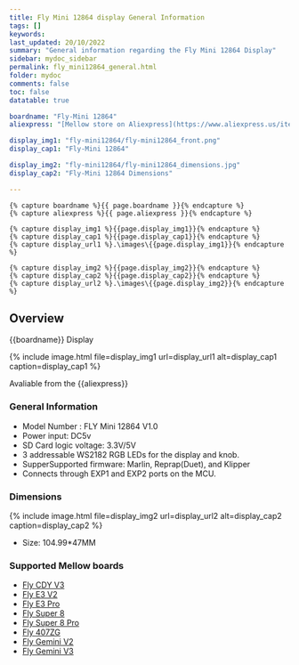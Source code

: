 ```yaml
---
title: Fly Mini 12864 display General Information
tags: []
keywords: 
last_updated: 20/10/2022
summary: "General information regarding the Fly Mini 12864 Display"
sidebar: mydoc_sidebar
permalink: fly_mini12864_general.html
folder: mydoc
comments: false
toc: false
datatable: true

boardname: "Fly-Mini 12864"
aliexpress: "[Mellow store on Aliexpress](https://www.aliexpress.us/item/3256803392961881.html)"

display_img1: "fly-mini12864/fly-mini12864_front.png"
display_cap1: "Fly-Mini 12864"

display_img2: "fly-mini12864/fly-mini12864_dimensions.jpg"
display_cap2: "Fly-Mini 12864 Dimensions"

---
```


    {% capture boardname %}{{ page.boardname }}{% endcapture %}
    {% capture aliexpress %}{{ page.aliexpress }}{% endcapture %}

    {% capture display_img1 %}{{page.display_img1}}{% endcapture %}
    {% capture display_cap1 %}{{page.display_cap1}}{% endcapture %}
    {% capture display_url1 %}.\images\{{page.display_img1}}{% endcapture %}  

    {% capture display_img2 %}{{page.display_img2}}{% endcapture %}
    {% capture display_cap2 %}{{page.display_cap2}}{% endcapture %}
    {% capture display_url2 %}.\images\{{page.display_img2}}{% endcapture %}  


## Overview 
{{boardname}} Display

{% 
include image.html 
file=display_img1
url=display_url1 
alt=display_cap1
caption=display_cap1
%}

Avaliable from the {{aliexpress}}

### General Information

 - Model Number : FLY Mini 12864 V1.0
 - Power input: DC5v
 - SD Card logic voltage: 3.3V/5V
 - 3 addressable WS2182 RGB LEDs for the display and knob. 
 - SupperSupported firmware: Marlin, Reprap(Duet), and Klipper 
 - Connects through EXP1 and EXP2 ports on the MCU.


### Dimensions

{% 
include image.html 
file=display_img2
url=display_url2
alt=display_cap2
caption=display_cap2
%}

 - Size: 104.99*47MM

### Supported Mellow boards

 - [Fly CDY V3](./fly-cdy_v3.html)
 - [Fly E3 V2](./fly-e3_v2.html)
 - [Fly E3 Pro](./fly-e3_pro_v3.html)
 - [Fly Super 8](./fly-super8_general.html)
 - [Fly Super 8 Pro](./fly-super8_pro_general.html)
 - [Fly 407ZG](./fly_407zg.html)
 - [Fly Gemini V2](fly-gemini_v2_general.html)
 - [Fly Gemini V3](fly-gemini_v3_general.html)